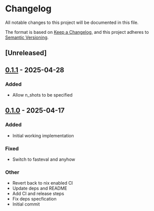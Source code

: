 # Changelog

All notable changes to this project will be documented in this file.

The format is based on [Keep a Changelog](https://keepachangelog.com/en/1.0.0/),
and this project adheres to [Semantic Versioning](https://semver.org/spec/v2.0.0.html).

## [Unreleased]

## [0.1.1](https://github.com/quantinuum-dev/tkr_qulacs_worker/compare/v0.1.0...v0.1.1) - 2025-04-28

### Added

- Allow n_shots to be specified

## [0.1.0](https://github.com/quantinuum-dev/tkr_qulacs_worker/releases/tag/v0.1.0) - 2025-04-17

### Added

- Initial working implementation

### Fixed

- Switch to fasteval and anyhow

### Other

- Revert back to nix enabled CI
- Update deps and README
- Add CI and release steps
- Fix deps specfication
- Initial commit
